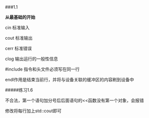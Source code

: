 ###1.1

**从最基础的开始**

cin 标准输入

cout 标准输出

cerr 标准错误

clog 输出运行的一般性信息

\#include 指令和头文件必须写在同一行

endl作用是结束当前行，并将与设备关联的缓冲区的内容刷到设备中

#####练习1.6

不合法，第一个语句加分号后后面语句的<<函数没有第一个对象，会报错

修改将每行加上std::cout即可